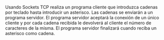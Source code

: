 Usando Sockets TCP realiza un programa cliente que introduzca cadenas por teclado hasta introducir un asterisco.
Las cadenas se enviarán a un programa servidor.
El programa servidor aceptará la conexión de un único cliente y por cada cadena recibida
le devolverá al cliente el número de caracteres de la misma. 
El programa servidor finalizará cuando reciba un asterisco como cadena.
